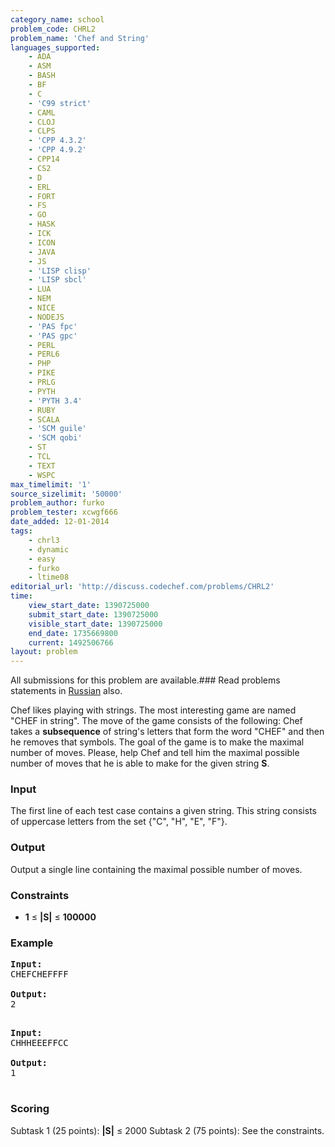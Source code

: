 ```yaml
---
category_name: school
problem_code: CHRL2
problem_name: 'Chef and String'
languages_supported:
    - ADA
    - ASM
    - BASH
    - BF
    - C
    - 'C99 strict'
    - CAML
    - CLOJ
    - CLPS
    - 'CPP 4.3.2'
    - 'CPP 4.9.2'
    - CPP14
    - CS2
    - D
    - ERL
    - FORT
    - FS
    - GO
    - HASK
    - ICK
    - ICON
    - JAVA
    - JS
    - 'LISP clisp'
    - 'LISP sbcl'
    - LUA
    - NEM
    - NICE
    - NODEJS
    - 'PAS fpc'
    - 'PAS gpc'
    - PERL
    - PERL6
    - PHP
    - PIKE
    - PRLG
    - PYTH
    - 'PYTH 3.4'
    - RUBY
    - SCALA
    - 'SCM guile'
    - 'SCM qobi'
    - ST
    - TCL
    - TEXT
    - WSPC
max_timelimit: '1'
source_sizelimit: '50000'
problem_author: furko
problem_tester: xcwgf666
date_added: 12-01-2014
tags:
    - chrl3
    - dynamic
    - easy
    - furko
    - ltime08
editorial_url: 'http://discuss.codechef.com/problems/CHRL2'
time:
    view_start_date: 1390725000
    submit_start_date: 1390725000
    visible_start_date: 1390725000
    end_date: 1735669800
    current: 1492506766
layout: problem
---
```

All submissions for this problem are available.###  Read problems statements in [Russian](http://www.codechef.com/download/translated/LTIME08/russian/CHRL2.pdf) also.

Chef likes playing with strings. The most interesting game are named "CHEF in string". The move of the game consists of the following: Chef takes a **subsequence** of string's letters that form the word "CHEF" and then he removes that symbols. The goal of the game is to make the maximal number of moves. Please, help Chef and tell him the maximal possible number of moves that he is able to make for the given string **S**.

### Input

 The first line of each test case contains a given string. This string consists of uppercase letters from the set {"C", "H", "E", "F"}.

### Output

Output a single line containing the maximal possible number of moves.

### Constraints

- **1**  ≤ **|S|** ≤ **100000**

### Example

<pre><b>Input:</b>
CHEFCHEFFFF

<b>Output:</b>
2

</pre>
<pre><b>Input:</b>
CHHHEEEFFCC

<b>Output:</b>
1

</pre>
### Scoring

Subtask 1 (25 points): **|S|** ≤ 2000 
Subtask 2 (75 points): See the constraints.
